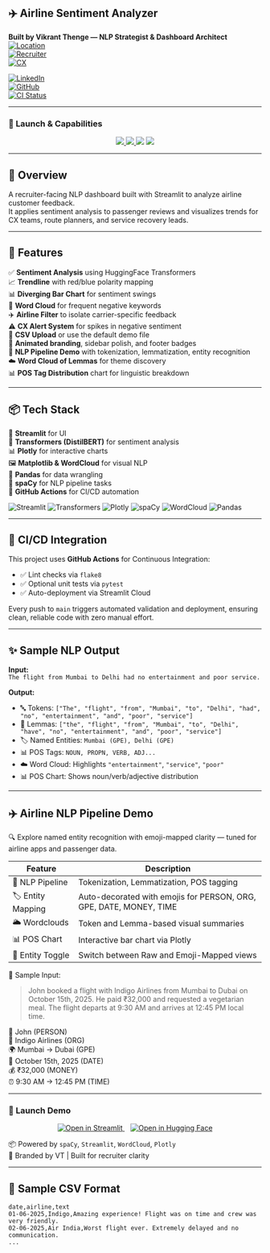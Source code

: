 ## ✈️ Airline Sentiment Analyzer

**Built by Vikrant Thenge — NLP Strategist & Dashboard Architect**  
[![Location](https://img.shields.io/badge/Mumbai-based-6c757d?logo=googlemaps)](https://www.google.com/maps/place/Mumbai)  
[![Recruiter](https://img.shields.io/badge/Recruiter-Facing-0078D4?logo=target)](https://www.linkedin.com/in/vthenge)  
[![CX](https://img.shields.io/badge/CX-Intelligence-00C853?logo=insights)](https://sentiment-analyzer-vikrant.streamlit.app)


[![LinkedIn](https://img.shields.io/badge/LinkedIn-vthenge-blue?logo=linkedin)](https://www.linkedin.com/in/vthenge)  
[![GitHub](https://img.shields.io/badge/GitHub-vikrantthenge-black?logo=github)](https://github.com/vikrantthenge)  
[![CI Status](https://github.com/Vikrantthenge/sentiment-Analyzer/actions/workflows/sentiment.ci.yml/badge.svg)](https://github.com/Vikrantthenge/sentiment-Analyzer/actions/workflows/sentiment.ci.yml)

---

### 🚀 Launch & Capabilities

<p align="center">
  <a href="https://sentiment-analyzer-vikrant.streamlit.app">
    <img src="https://img.shields.io/badge/Streamlit%20App-Live-green?style=for-the-badge&logo=streamlit">
  </a>
  <a href="https://huggingface.co/spaces/vthenge/sentiment-analyzer">
    <img src="https://img.shields.io/badge/Hugging%20Face-Live-orange?style=for-the-badge&logo=huggingface">
  </a>
  <img src="https://img.shields.io/badge/NLP%20Pipeline-Enabled-blue?style=for-the-badge&logo=spacy">
  <img src="https://img.shields.io/badge/Visual%20Insights-WordCloud%20%26%20POS-orange?style=for-the-badge&logo=plotly">
</p>

---

## 🧠 Overview

A recruiter-facing NLP dashboard built with Streamlit to analyze airline customer feedback.  
It applies sentiment analysis to passenger reviews and visualizes trends for CX teams, route planners, and service recovery leads.

---

## 🚀 Features

✅ **Sentiment Analysis** using HuggingFace Transformers  
📈 **Trendline** with red/blue polarity mapping  
📊 **Diverging Bar Chart** for sentiment swings  
🧠 **Word Cloud** for frequent negative keywords  
✈️ **Airline Filter** to isolate carrier-specific feedback  
⚠️ **CX Alert System** for spikes in negative sentiment  
📁 **CSV Upload** or use the default demo file  
🎨 **Animated branding**, sidebar polish, and footer badges  
🧬 **NLP Pipeline Demo** with tokenization, lemmatization, entity recognition  
☁️ **Word Cloud of Lemmas** for theme discovery  
📊 **POS Tag Distribution** chart for linguistic breakdown

---

## 📦 Tech Stack

🧩 **Streamlit** for UI  
🤖 **Transformers (DistilBERT)** for sentiment analysis  
📊 **Plotly** for interactive charts  
🖼️ **Matplotlib & WordCloud** for visual NLP  
📐 **Pandas** for data wrangling  
🧬 **spaCy** for NLP pipeline tasks  
🔄 **GitHub Actions** for CI/CD automation

![Streamlit](https://img.shields.io/badge/Streamlit-App-red?logo=streamlit)
![Transformers](https://img.shields.io/badge/HuggingFace-DistilBERT-yellow?logo=huggingface)
![Plotly](https://img.shields.io/badge/Plotly-Charts-orange?logo=plotly)
![spaCy](https://img.shields.io/badge/spaCy-NLP-blue?logo=spacy)
![WordCloud](https://img.shields.io/badge/WordCloud-Visuals-lightgrey?logo=python)
![Pandas](https://img.shields.io/badge/Pandas-Wrangling-black?logo=pandas)

---

## 🔄 CI/CD Integration

This project uses **GitHub Actions** for Continuous Integration:

- ✅ Lint checks via `flake8`  
- ✅ Optional unit tests via `pytest`  
- ✅ Auto-deployment via Streamlit Cloud

Every push to `main` triggers automated validation and deployment, ensuring clean, reliable code with zero manual effort.

---

## ✨ Sample NLP Output

**Input:**  
`The flight from Mumbai to Delhi had no entertainment and poor service.`

**Output:**  
- 🔤 Tokens: `["The", "flight", "from", "Mumbai", "to", "Delhi", "had", "no", "entertainment", "and", "poor", "service"]`  
- 🧾 Lemmas: `["the", "flight", "from", "Mumbai", "to", "Delhi", "have", "no", "entertainment", "and", "poor", "service"]`  
- 🏷️ Named Entities: `Mumbai (GPE), Delhi (GPE)`  
- 📊 POS Tags: `NOUN, PROPN, VERB, ADJ...`  
- ☁️ Word Cloud: Highlights `"entertainment"`, `"service"`, `"poor"`  
- 📊 POS Chart: Shows noun/verb/adjective distribution

---

## ✈️ Airline NLP Pipeline Demo

🔍 Explore named entity recognition with emoji-mapped clarity — tuned for airline apps and passenger data.

| Feature | Description |
|--------|-------------|
| 🧬 NLP Pipeline | Tokenization, Lemmatization, POS tagging |
| 🏷️ Entity Mapping | Auto-decorated with emojis for PERSON, ORG, GPE, DATE, MONEY, TIME |
| 🌥️ Wordclouds | Token and Lemma-based visual summaries |
| 📊 POS Chart | Interactive bar chart via Plotly |
| 🔄 Entity Toggle | Switch between Raw and Emoji-Mapped views |

🚀 Sample Input:  
> John booked a flight with Indigo Airlines from Mumbai to Dubai on October 15th, 2025. He paid ₹32,000 and requested a vegetarian meal. The flight departs at 9:30 AM and arrives at 12:45 PM local time.

🧑 John (PERSON)  
🏢 Indigo Airlines (ORG)  
🌍 Mumbai → Dubai (GPE)  
📅 October 15th, 2025 (DATE)  
💰 ₹32,000 (MONEY)  
⏰ 9:30 AM → 12:45 PM (TIME)

---

### 🔗 Launch Demo

<p align="center">
  <a href="https://sentiment-analyzer-vikrant.streamlit.app">
    <img src="https://static.streamlit.io/badges/streamlit_badge_black_white.svg" alt="Open in Streamlit">
  </a>
  &nbsp;&nbsp;
  <a href="https://huggingface.co/spaces/vthenge/sentiment-analyzer">
    <img src="https://img.shields.io/badge/Open%20in-Hugging%20Face-orange?logo=huggingface&style=flat-square" alt="Open in Hugging Face">
  </a>
</p>

📦 Powered by `spaCy`, `Streamlit`, `WordCloud`, `Plotly`  
🧠 Branded by VT | Built for recruiter clarity

---

## 📄 Sample CSV Format

```csv
date,airline,text
01-06-2025,Indigo,Amazing experience! Flight was on time and crew was very friendly.
02-06-2025,Air India,Worst flight ever. Extremely delayed and no communication.
...
